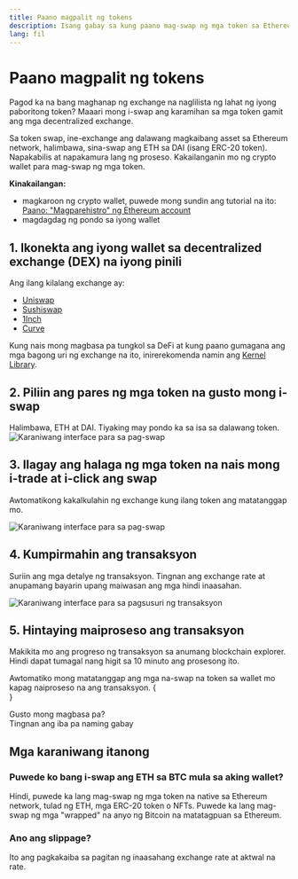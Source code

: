 ```yaml
---
title: Paano magpalit ng tokens
description: Isang gabay sa kung paano mag-swap ng mga token sa Ethereum.
lang: fil
---
```


# Paano magpalit ng tokens

Pagod ka na bang maghanap ng exchange na naglilista ng lahat ng iyong paboritong token? Maaari mong i-swap ang karamihan sa mga token gamit ang mga decentralized exchange.

Sa token swap, ine-exchange ang dalawang magkaibang asset sa Ethereum network, halimbawa, sina-swap ang ETH sa DAI (isang ERC-20 token). Napakabilis at napakamura lang ng proseso. Kakailanganin mo ng crypto wallet para mag-swap ng mga token.

**Kinakailangan:**

- magkaroon ng crypto wallet, puwede mong sundin ang tutorial na ito: [Paano: "Magparehistro" ng Ethereum account](/guides/how-to-register-an-ethereum-account/)
- magdagdag ng pondo sa iyong wallet

## 1. Ikonekta ang iyong wallet sa decentralized exchange (DEX) na iyong pinili

Ang ilang kilalang exchange ay:

- [Uniswap](https://app.uniswap.org/#/swap)
- [Sushiswap](https://www.sushi.com/swap)
- [1Inch](https://app.1inch.io/#/1/unified/swap/ETH/DAI)
- [Curve](https://curve.fi/#/ethereum/swap)

Kung nais mong magbasa pa tungkol sa DeFi at kung paano gumagana ang mga bagong uri ng exchange na ito, inirerekomenda namin ang [Kernel Library](https://library.kernel.community/Topic+-+DeFi/Topic+-+DeFi).

## 2. Piliin ang pares ng mga token na gusto mong i-swap

Halimbawa, ETH at DAI. Tiyaking may pondo ka sa isa sa dalawang token. ![Karaniwang interface para sa pag-swap](./swap1.png)

## 3. Ilagay ang halaga ng mga token na nais mong i-trade at i-click ang swap

Awtomatikong kakalkulahin ng exchange kung ilang token ang matatanggap mo.

![Karaniwang interface para sa pag-swap](./swap2.png)

## 4. Kumpirmahin ang transaksyon

Suriin ang mga detalye ng transaksyon. Tingnan ang exchange rate at anupamang bayarin upang maiwasan ang mga hindi inaasahan.

![Karaniwang interface para sa pagsusuri ng transaksyon](./swap3.png)

## 5. Hintaying maiproseso ang transaksyon

Makikita mo ang progreso ng transaksyon sa anumang blockchain explorer. Hindi dapat tumagal nang higit sa 10 minuto ang prosesong ito.

Awtomatiko mong matatanggap ang mga na-swap na token sa wallet mo kapag naiproseso na ang transaksyon.
{
<br />
}

<InfoBanner shouldSpaceBetween emoji=":eyes:">
  <div>Gusto mong magbasa pa?</div>
  <ButtonLink to="/guides/">
    Tingnan ang iba pa naming gabay
  </ButtonLink>
</InfoBanner>

## Mga karaniwang itanong

### Puwede ko bang i-swap ang ETH sa BTC mula sa aking wallet?

Hindi, puwede ka lang mag-swap ng mga token na native sa Ethereum network, tulad ng ETH, mga ERC-20 token o NFTs. Puwede ka lang mag-swap ng mga "wrapped" na anyo ng Bitcoin na matatagpuan sa Ethereum.

### Ano ang slippage?

Ito ang pagkakaiba sa pagitan ng inaasahang exchange rate at aktwal na rate.

